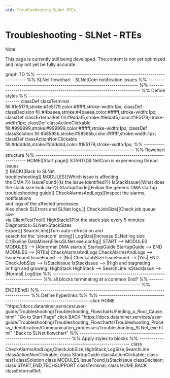 ```yaml
---
uid: Troubleshooting_SLNet_RTEs
---
```


# Troubleshooting - SLNet - RTEs

> [!NOTE]
> This page is currently still being developed. The content is not yet optimized and may not yet be fully accurate.

<div class="mermaid">
graph TD
%% -------------------------------------------------------------------------
%% SLNet flowchart - SLNetCom notification issues
%% -------------------------------------------------------------------------
%% -------------------------------------------------------------------------
%% Define styles
%% -------------------------------------------------------------------------
classDef classTerminal fill:#1e5179,stroke:#1e5179,color:#ffffff,stroke-width:1px;
classDef classDecision fill:#4baeea,stroke:#4baeea,color:#ffffff,stroke-width:1px;
classDef classExternalRef fill:#9ddaf5,stroke:#9ddaf5,color:#1E5179,stroke-width:1px;
classDef classActionClickable fill:#999999,stroke:#999999,color:#ffffff,stroke-width:1px;
classDef classSolution fill:#58595b,stroke:#58595b,color:#ffffff,stroke-width:1px;
classDef classActionNonClickable fill:#dddddd,stroke:#dddddd,color:#1E5179,stroke-width:1px;
%% -------------------------------------------------------------------------
%% flowchart structure
%% -------------------------------------------------------------------------
  HOME([Start page])
  START([SLNetCom is experiencing thread issues<br/>])
  BACK([Back to SLNet <br/>troubleshooting])
  MODULES{{Which issue is affecting<br/> the DMA ?}}
    IssueFound{{Is the issue identified?}}
    IsStackIssue{{What does the stack size look like?}}
    StartupGuide[[Follow the generic DMA startup troubleshooting guide]]
    CheckAlarmsAndLogs[[Inspect the alarms, notifications <br/>and logs of the affected processes.<br/>Also check SLErrors and SLNet logs.]]
    CheckJobSize[[Check job queue size<br/> via ClientTestTool]]
    HighStack[[Plot the stack size every 5 minutes:<br/> Diagnostics>SLNet>StackSizes<br/>Export]]
    SearchLine[[Turn auto-refresh on and<br/> search for the 'slnetcom' string]]
    LogSize[[Increase SLNet log size<br/> C:\Skyline DataMiner\Files\SLNet.exe.config]]
  START --> MODULES
    MODULES --> |Abnormal DMA startup| StartupGuide
    StartupGuide --> END
    MODULES --> |RTEs| CheckAlarmsAndLogs
    CheckAlarmsAndLogs --> IssueFound
    IssueFound --> |No| CheckJobSize
    IssueFound --> |Yes| END
    CheckJobSize --> IsStackIssue
    IsStackIssue --> |High and stagnating<br/> or high and growing| HighStack
    HighStack --> SearchLine
    IsStackIssue --> |Normal| LogSize
%% -------------------------------------------------------------------------
%% all blocks terminating at a common End?
%% -------------------------------------------------------------------------
%%    END([End])
%% -------------------------------------------------------------------------
%% Define hyperlinks %%
%% -------------------------------------------------------------------------
 click HOME "https://docs.dataminer.services/user-guide/Troubleshooting/Troubleshooting_Flowcharts/Finding_a_Root_Cause.html" "Go to Start Page"
 click BACK "https://docs.dataminer.services/user-guide/Troubleshooting/Troubleshooting_Flowcharts/Troubleshooting_Process_Identification/Communication_processes/Troubleshooting_SLNet_exe.html" "Back to SLNet flowchart"
%% -------------------------------------------------------------------------
%% Apply styles to blocks
%% -------------------------------------------------------------------------
class CheckAlarmsAndLogs,CheckJobSize,HighStack,LogSize,SearchLine classActionNonClickable;
class StartupGuide classActionClickable;
class test1 classSolution
class MODULES,IssueFound,IsStackIssue classDecision;
class START,END,TECHSUPPORT classTerminal;
class HOME,BACK classExternalRef;
</div>
